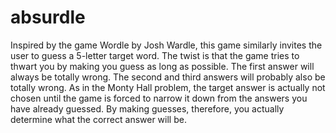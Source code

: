 # absurdle
 
Inspired by the game Wordle by Josh Wardle, this game similarly invites the user to guess a 5-letter target word. The twist is that the game tries to thwart you by making you guess as long as possible. The first answer will always be totally wrong. The second and third answers will probably also be totally wrong. As in the Monty Hall problem, the target answer is actually not chosen until the game is forced to narrow it down from the answers you have already guessed. By making guesses, therefore, you actually determine what the correct answer will be. 